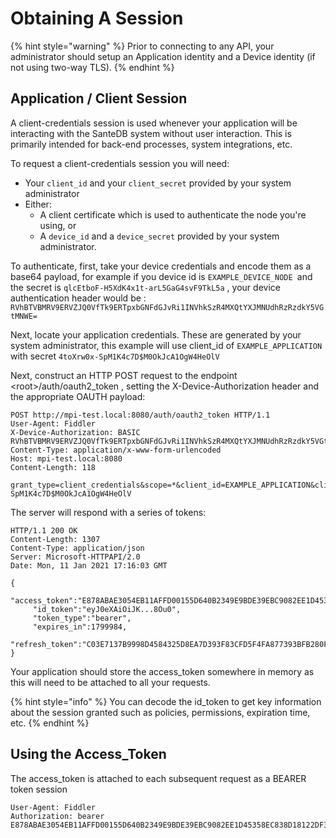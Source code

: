 # Obtaining A Session

{% hint style="warning" %}
Prior to connecting to any API, your administrator should setup an Application identity and a Device identity (if not using two-way TLS).
{% endhint %}

## Application / Client Session

A client-credentials session is used whenever your application will be interacting with the SanteDB system without user interaction. This is primarily intended for back-end processes, system integrations, etc.

To request a client-credentials session you will need:

* Your `client_id` and your `client_secret` provided by your system administrator
* Either:
  * A client certificate which is used to authenticate the node you're using, or
  * A `device_id` and a `device_secret` provided by your system administrator.

To authenticate, first, take your device credentials and encode them as a base64 payload, for example if you device id is `EXAMPLE_DEVICE_NODE `and the secret is `qlcEtboF-H5XdK4x1t-arL5GaG4svF9TkL5a` , your device authentication header would be : `RVhBTVBMRV9ERVZJQ0VfTk9ERTpxbGNFdGJvRi1INVhkSzR4MXQtYXJMNUdhRzRzdkY5VGtMNWE=`

Next, locate your application credentials. These are generated by your system administrator, this example will use client\_id of `EXAMPLE_APPLICATION` with secret `4toXrw0x-SpM1K4c7D$M0OkJcA1OgW4HeOlV`

Next, construct an HTTP POST request to the endpoint \<root>/auth/oauth2\_token , setting the X-Device-Authorization header and the appropriate OAUTH payload:

```http
POST http://mpi-test.local:8080/auth/oauth2_token HTTP/1.1
User-Agent: Fiddler
X-Device-Authorization: BASIC RVhBTVBMRV9ERVZJQ0VfTk9ERTpxbGNFdGJvRi1INVhkSzR4MXQtYXJMNUdhRzRzdkY5VGtMNWE=
Content-Type: application/x-www-form-urlencoded
Host: mpi-test.local:8080
Content-Length: 118

grant_type=client_credentials&scope=*&client_id=EXAMPLE_APPLICATION&client_secret=4toXrw0x-SpM1K4c7D$M0OkJcA1OgW4HeOlV
```

The server will respond with a series of tokens:

```http
HTTP/1.1 200 OK
Content-Length: 1307
Content-Type: application/json
Server: Microsoft-HTTPAPI/2.0
Date: Mon, 11 Jan 2021 17:16:03 GMT

{
     "access_token":"E878ABAE3054EB11AFFD00155D640B2349E9BDE39EBC9082EE1D45358EC838D18122DF3FC1EFE649858826108F5881C6",
     "id_token":"eyJ0eXAiOiJK...8Ou0",
     "token_type":"bearer",
     "expires_in":1799984,
     "refresh_token":"C03E7137B9998D4584325D8EA7D393F83CFD5F4FA877393BFB280FBE3D0A7A963667E676B6A1ED3357CE2A1B57742D2B"
}
```

Your application should store the access\_token somewhere in memory as this will need to be attached to all your requests.&#x20;

{% hint style="info" %}
You can decode the id\_token to get key information about the session granted such as policies, permissions, expiration time, etc.
{% endhint %}

## Using the Access\_Token

The access\_token is attached to each subsequent request as a BEARER token session

```http
User-Agent: Fiddler
Authorization: bearer E878ABAE3054EB11AFFD00155D640B2349E9BDE39EBC9082EE1D45358EC838D18122DF3FC1EFE649858826108F5881C6
```
